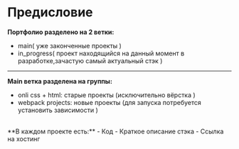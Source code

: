 # Предисловие
**Портфолио разделено на 2 ветки:**
<br>
- main( уже законченные проекты )
- in_progress( проект находящийся на данный момент в разработке,зачастую самый актуальный стэк )
---
**Main ветка разделена на группы:**
<br>  
- onli css + html: старые проекты (исключительно вёрстка )
- webpack projects: новые проекты (для запуска потребуется установить зависимости ) 
<br>
**В каждом проекте есть:**
- Код
- Краткое описание стэка
- Ссылка на хостинг